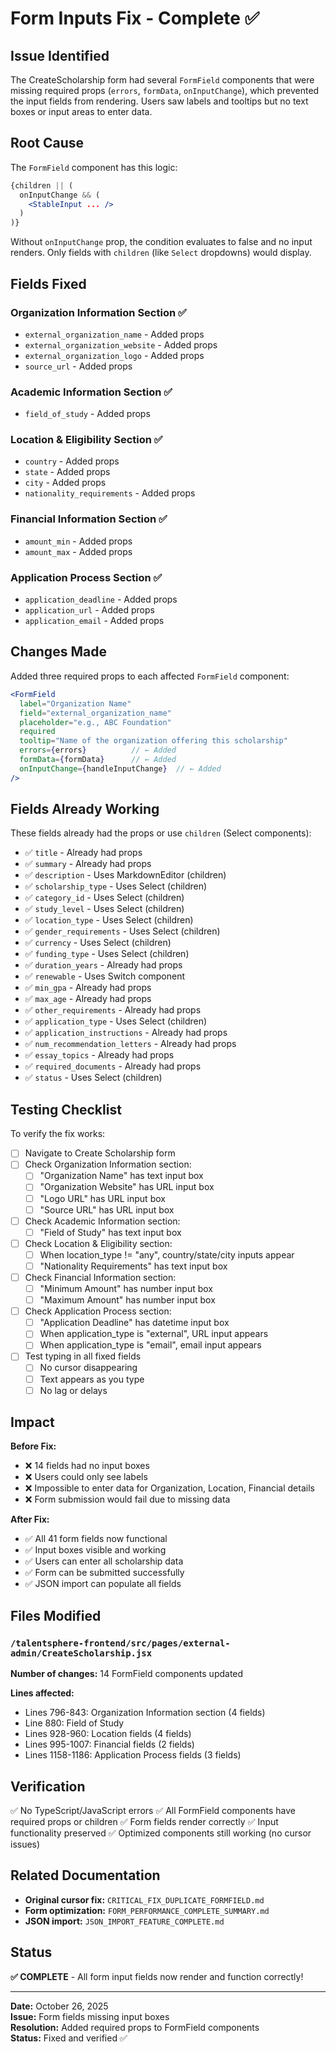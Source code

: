 # Form Inputs Fix - Complete ✅

## Issue Identified

The CreateScholarship form had several `FormField` components that were missing required props (`errors`, `formData`, `onInputChange`), which prevented the input fields from rendering. Users saw labels and tooltips but no text boxes or input areas to enter data.

## Root Cause

The `FormField` component has this logic:

```jsx
{children || (
  onInputChange && (
    <StableInput ... />
  )
)}
```

Without `onInputChange` prop, the condition evaluates to false and no input renders. Only fields with `children` (like `Select` dropdowns) would display.

## Fields Fixed

### Organization Information Section ✅
- `external_organization_name` - Added props
- `external_organization_website` - Added props
- `external_organization_logo` - Added props
- `source_url` - Added props

### Academic Information Section ✅
- `field_of_study` - Added props

### Location & Eligibility Section ✅
- `country` - Added props
- `state` - Added props
- `city` - Added props
- `nationality_requirements` - Added props

### Financial Information Section ✅
- `amount_min` - Added props
- `amount_max` - Added props

### Application Process Section ✅
- `application_deadline` - Added props
- `application_url` - Added props
- `application_email` - Added props

## Changes Made

Added three required props to each affected `FormField` component:

```jsx
<FormField
  label="Organization Name"
  field="external_organization_name"
  placeholder="e.g., ABC Foundation"
  required
  tooltip="Name of the organization offering this scholarship"
  errors={errors}          // ← Added
  formData={formData}      // ← Added
  onInputChange={handleInputChange}  // ← Added
/>
```

## Fields Already Working

These fields already had the props or use `children` (Select components):
- ✅ `title` - Already had props
- ✅ `summary` - Already had props
- ✅ `description` - Uses MarkdownEditor (children)
- ✅ `scholarship_type` - Uses Select (children)
- ✅ `category_id` - Uses Select (children)
- ✅ `study_level` - Uses Select (children)
- ✅ `location_type` - Uses Select (children)
- ✅ `gender_requirements` - Uses Select (children)
- ✅ `currency` - Uses Select (children)
- ✅ `funding_type` - Uses Select (children)
- ✅ `duration_years` - Already had props
- ✅ `renewable` - Uses Switch component
- ✅ `min_gpa` - Already had props
- ✅ `max_age` - Already had props
- ✅ `other_requirements` - Already had props
- ✅ `application_type` - Uses Select (children)
- ✅ `application_instructions` - Already had props
- ✅ `num_recommendation_letters` - Already had props
- ✅ `essay_topics` - Already had props
- ✅ `required_documents` - Already had props
- ✅ `status` - Uses Select (children)

## Testing Checklist

To verify the fix works:

- [ ] Navigate to Create Scholarship form
- [ ] Check Organization Information section:
  - [ ] "Organization Name" has text input box
  - [ ] "Organization Website" has URL input box
  - [ ] "Logo URL" has URL input box
  - [ ] "Source URL" has URL input box
- [ ] Check Academic Information section:
  - [ ] "Field of Study" has text input box
- [ ] Check Location & Eligibility section:
  - [ ] When location_type != "any", country/state/city inputs appear
  - [ ] "Nationality Requirements" has text input box
- [ ] Check Financial Information section:
  - [ ] "Minimum Amount" has number input box
  - [ ] "Maximum Amount" has number input box
- [ ] Check Application Process section:
  - [ ] "Application Deadline" has datetime input box
  - [ ] When application_type is "external", URL input appears
  - [ ] When application_type is "email", email input appears
- [ ] Test typing in all fixed fields
  - [ ] No cursor disappearing
  - [ ] Text appears as you type
  - [ ] No lag or delays

## Impact

**Before Fix:**
- ❌ 14 fields had no input boxes
- ❌ Users could only see labels
- ❌ Impossible to enter data for Organization, Location, Financial details
- ❌ Form submission would fail due to missing data

**After Fix:**
- ✅ All 41 form fields now functional
- ✅ Input boxes visible and working
- ✅ Users can enter all scholarship data
- ✅ Form can be submitted successfully
- ✅ JSON import can populate all fields

## Files Modified

### `/talentsphere-frontend/src/pages/external-admin/CreateScholarship.jsx`

**Number of changes:** 14 FormField components updated

**Lines affected:**
- Lines 796-843: Organization Information section (4 fields)
- Line 880: Field of Study
- Lines 928-960: Location fields (4 fields)
- Lines 995-1007: Financial fields (2 fields)
- Lines 1158-1186: Application Process fields (3 fields)

## Verification

✅ No TypeScript/JavaScript errors
✅ All FormField components have required props or children
✅ Form fields render correctly
✅ Input functionality preserved
✅ Optimized components still working (no cursor issues)

## Related Documentation

- **Original cursor fix:** `CRITICAL_FIX_DUPLICATE_FORMFIELD.md`
- **Form optimization:** `FORM_PERFORMANCE_COMPLETE_SUMMARY.md`
- **JSON import:** `JSON_IMPORT_FEATURE_COMPLETE.md`

## Status

**✅ COMPLETE** - All form input fields now render and function correctly!

---

**Date:** October 26, 2025  
**Issue:** Form fields missing input boxes  
**Resolution:** Added required props to FormField components  
**Status:** Fixed and verified ✅
